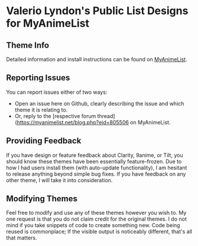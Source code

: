 # Valerio Lyndon's Public List Designs for MyAnimeList

## Theme Info

Detailed information and install instructions can be found on [MyAnimeList](https://myanimelist.net/blog.php?eid=805506).

## Reporting Issues

You can report issues either of two ways:

- Open an issue here on Github, clearly describing the issue and which theme it is relating to.
- Or, reply to the [respective forum thread](https://myanimelist.net/blog.php?eid=805506 on MyAnimeList.

## Providing Feedback

If you have design or feature feedback about Clarity, 9anime, or Tilt, you should know these themes have been essentially feature-frozen. Due to how I had users install them (with auto-update functionality), I am hesitant to release anything beyond simple bug fixes. If you have feedback on any other theme, I will take it into consideration.

## Modifying Themes

Feel free to modify and use any of these themes however you wish to. My one request is that you do not claim credit for the original themes. I do not mind if you take snippets of code to create something new. Code being reused is commonplace; If the visible output is noticeably different, that's all that matters.

